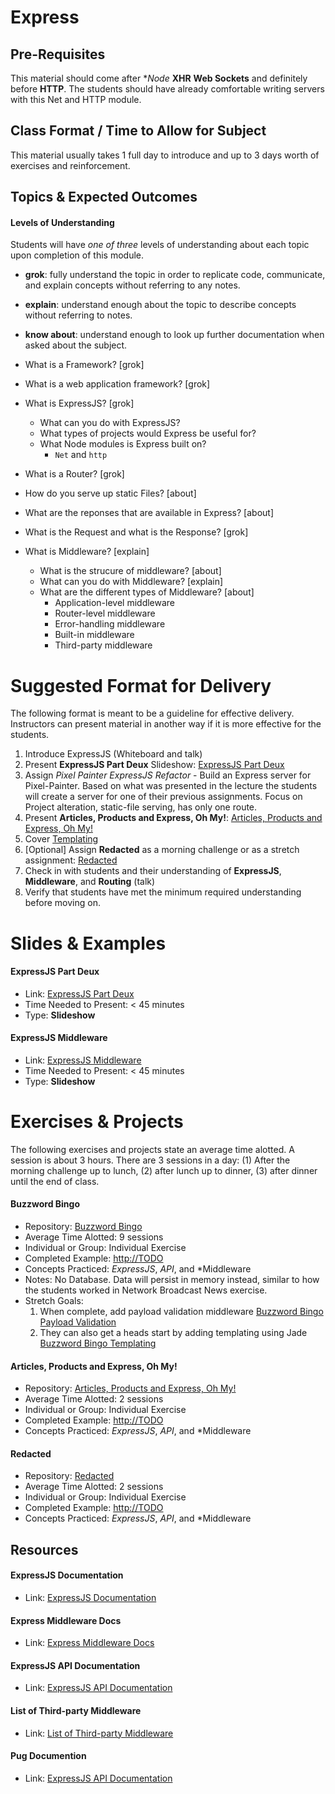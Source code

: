 # Express

## Pre-Requisites
This material should come after **Node* **XHR** **Web Sockets** and definitely before **HTTP**. The students should have already comfortable writing servers with this Net and HTTP module.

## Class Format / Time to Allow for Subject
This material usually takes 1 full day to introduce and up to 3 days worth of exercises and reinforcement.

## Topics & Expected Outcomes

#### Levels of Understanding
Students will have *one of three* levels of understanding about each topic upon completion of this module.
- **grok**: fully understand the topic in order to replicate code, communicate, and explain concepts without referring to any notes.
- **explain**: understand enough about the topic to describe concepts without referring to notes.
- **know about**: understand enough to look up further documentation when asked about the subject.

- What is a Framework? [grok]
- What is a web application framework? [grok]
- What is ExpressJS? [grok]
  - What can you do with ExpressJS?
  - What types of projects would Express be useful for?
  - What Node modules is Express built on?
    - `Net` and `http`
- What is a Router? [grok]
- How do you serve up static Files? [about]
- What are the reponses that are available in Express? [about]
- What is the Request and what is the Response? [grok]
- What is Middleware? [explain]
  - What is the strucure of middleware? [about]
  - What can you do with Middleware? [explain]
  - What are the different types of Middleware? [about]
    - Application-level middleware
    - Router-level middleware
    - Error-handling middleware
    - Built-in middleware
    - Third-party middleware

# Suggested Format for Delivery
The following format is meant to be a guideline for effective delivery. Instructors can present material in another way if it is more effective for the students.

1. Introduce ExpressJS (Whiteboard and talk)
1. Present **ExpressJS Part Deux** Slideshow: [ExpressJS Part Deux](http://slides.com/joecarlson/express-yourself-deux#/)
1. Assign *Pixel Painter ExpressJS Refactor* - Build an Express server for Pixel-Painter. Based on what was presented in the lecture the students will create a server for one of their previous assignments. Focus on Project alteration, static-file serving, has only one route.
1. Present **Articles, Products and Express, Oh My!**: [Articles, Products and Express, Oh My!](https://github.com/devleague/articles-products-and-express)
1. Cover [Templating](TODO)
1. [Optional] Assign **Redacted** as a morning challenge or as a stretch assignment: [Redacted](https://github.com/devleague/Redacted)
1. Check in with students and their understanding of **ExpressJS**, **Middleware**, and **Routing** (talk)
1. Verify that students have met the minimum required understanding before moving on.

# Slides & Examples

#### ExpressJS Part Deux
- Link: [ExpressJS Part Deux](http://slides.com/joecarlson/express-yourself-deux#/)
- Time Needed to Present: < 45 minutes
- Type: **Slideshow**

#### ExpressJS Middleware
- Link: [ExpressJS Middleware](http://slides.com/joecarlson/middleware#/)
- Time Needed to Present: < 45 minutes
- Type: **Slideshow**

# Exercises & Projects
The following exercises and projects state an average time alotted. A session is about 3 hours. There are 3 sessions in a day: (1) After the morning challenge up to lunch, (2) after lunch up to dinner, (3) after dinner until the end of class.

#### Buzzword Bingo
- Repository: [Buzzword Bingo](https://github.com/devleague/Buzz-Word-Bingo/)
- Average Time Alotted: 9 sessions
- Individual or Group: Individual Exercise
- Completed Example: [http://TODO](http://TODO)
- Concepts Practiced: *ExpressJS*, *API*, and *Middleware
- Notes: No Database. Data will persist in memory instead, similar to how the students worked in Network Broadcast News exercise.
- Stretch Goals:
  1. When complete, add payload validation middleware [Buzzword Bingo Payload Validation](https://github.com/devleague/Buzz-Word-Bingo/tree/add-payload-validation-middleware)
  1. They can also get a heads start by adding templating using Jade [Buzzword Bingo Templating](https://github.com/devleague/Buzz-Word-Bingo/tree/add-templating-using-jade)

#### Articles, Products and Express, Oh My!
- Repository: [Articles, Products and Express, Oh My!](https://github.com/devleague/articles-products-and-express)
- Average Time Alotted: 2 sessions
- Individual or Group: Individual Exercise
- Completed Example: [http://TODO](http://TODO)
- Concepts Practiced: *ExpressJS*, *API*, and *Middleware

#### Redacted
- Repository: [Redacted](https://github.com/devleague/Redacted)
- Average Time Alotted: 2 sessions
- Individual or Group: Individual Exercise
- Completed Example: [http://TODO](http://TODO)
- Concepts Practiced: *ExpressJS*, *API*, and *Middleware

## Resources

#### ExpressJS Documentation
- Link:  [ExpressJS Documentation](http://expressjs.com/)

#### Express Middleware Docs
- Link:  [Express Middleware Docs](http://expressjs.com/en/resources/middleware.html)

#### ExpressJS API Documentation
- Link:  [ExpressJS API Documentation](http://expressjs.com/en/4x/api.html)

#### List of Third-party Middleware
- Link:  [List of Third-party Middleware](http://expressjs.com/en/resources/middleware.html)

#### Pug Documention
- Link:  [ExpressJS API Documentation](http://expressjs.com/en/4x/api.html)
